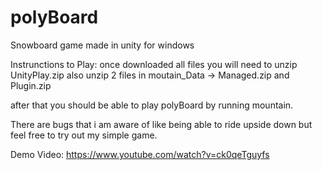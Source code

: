 # polyBoard
Snowboard game made in unity for windows

Instrunctions to Play:
once downloaded all files you will need to unzip UnityPlay.zip
also unzip 2 files in moutain_Data -> Managed.zip and Plugin.zip

after that you should be able to play polyBoard by running mountain.

There are bugs that i am aware of like being able to ride upside down but feel free to try out my simple game.

Demo Video: https://www.youtube.com/watch?v=ck0qeTguyfs


